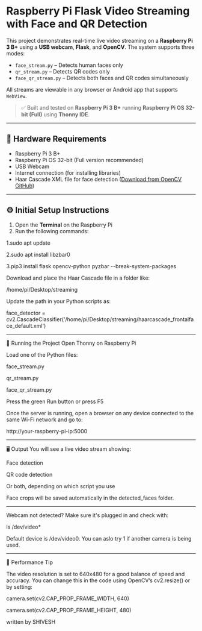 # Raspberry Pi Flask Video Streaming with Face and QR Detection

This project demonstrates real-time live video streaming on a **Raspberry Pi 3 B+** using a **USB webcam**, **Flask**, and **OpenCV**. The system supports three modes:

- `face_stream.py` – Detects human faces only  
- `qr_stream.py` – Detects QR codes only  
- `face_qr_stream.py` – Detects both faces and QR codes simultaneously  

All streams are viewable in any browser or Android app that supports `WebView`.

> ✅ Built and tested on **Raspberry Pi 3 B+** running **Raspberry Pi OS 32-bit (Full)** using **Thonny IDE**.

---

## 🧰 Hardware Requirements

- Raspberry Pi 3 B+  
- Raspberry Pi OS 32-bit (Full version recommended)  
- USB Webcam  
- Internet connection (for installing libraries)  
- Haar Cascade XML file for face detection ([Download from OpenCV GitHub](https://github.com/opencv/opencv/blob/master/data/haarcascades/haarcascade_frontalface_default.xml))  

---

## ⚙️ Initial Setup Instructions

1. Open the **Terminal** on the Raspberry Pi
2. Run the following commands:



1.sudo apt update

2.sudo apt install libzbar0

3.pip3 install flask opencv-python pyzbar --break-system-packages

Download and place the Haar Cascade file in a folder like:

/home/pi/Desktop/streaming


Update the path in your Python scripts as:


face_detector = cv2.CascadeClassifier('/home/pi/Desktop/streaming/haarcascade_frontalface_default.xml')

---

🚀 Running the Project
Open Thonny on Raspberry Pi

Load one of the Python files:

face_stream.py

qr_stream.py

face_qr_stream.py

Press the green Run button or press F5

Once the server is running, open a browser on any device connected to the same Wi-Fi network and go to:


http://your-raspberry-pi-ip:5000


---


🖥️ Output
You will see a live video stream showing:

Face detection

QR code detection

Or both, depending on which script you use

Face crops will be saved automatically in the detected_faces folder.

---

Webcam not detected?
Make sure it's plugged in and check with:


ls /dev/video*


Default device is /dev/video0. You can aslo try 1 if another camera is being used.

---


📏 Performance Tip


The video resolution is set to 640x480 for a good balance of speed and accuracy. You can change this in the code using OpenCV’s cv2.resize() or by setting:


camera.set(cv2.CAP_PROP_FRAME_WIDTH, 640)

camera.set(cv2.CAP_PROP_FRAME_HEIGHT, 480)


written by
SHIVESH

